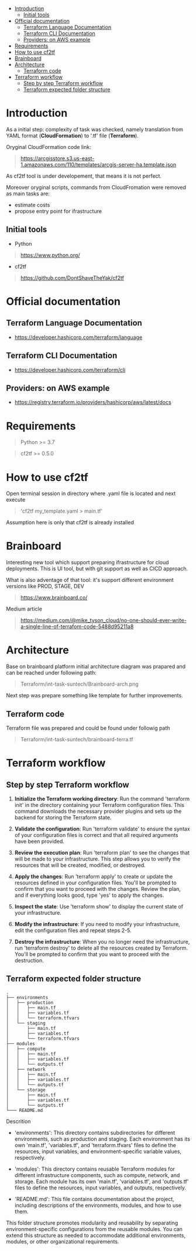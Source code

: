 <!-- TOC -->

- [Introduction](#introduction)
  - [Initial tools](#initial-tools)
- [Official documentation](#official-documentation)
  - [Terraform Language Documentation](#terraform-language-documentation)
  - [Terraform CLI Documentation](#terraform-cli-documentation)
  - [Providers: on AWS example](#providers-on-aws-example)
- [Requirements](#requirements)
- [How to use cf2tf](#how-to-use-cf2tf)
- [Brainboard](#brainboard)
- [Architecture](#architecture)
  - [Terraform code](#terraform-code)
- [Terraform workflow](#terraform-workflow)
  - [Step by step Terraform workflow](#step-by-step-terraform-workflow)
  - [Terraform expected folder structure](#terraform-expected-folder-structure)

<!-- /TOC -->

# Introduction

As a initial step: complexity of task was checked, namely translation from YAML format (**CloudFormation**) to '.tf' file (**Terraform**).

Oryginal CloudFormation code link:

> https://arcgisstore.s3.us-east-1.amazonaws.com/110/templates/arcgis-server-ha.template.json

As cf2tf tool is under developement, that means it is not perfect.

Moreover oryginal scripts, commands from CloudFromation were removed as main tasks are:

- estimate costs
- propose entry point for ifrastructure

## Initial tools

- Python

> https://www.python.org/

- cf2tf

> https://github.com/DontShaveTheYak/cf2tf

# Official documentation

## Terraform Language Documentation

- https://developer.hashicorp.com/terraform/language

## Terraform CLI Documentation

- https://developer.hashicorp.com/terraform/cli

## Providers: on AWS example

- https://registry.terraform.io/providers/hashicorp/aws/latest/docs

# Requirements

> Python >= 3.7

> cf2tf >= 0.5.0

# How to use cf2tf

Open terminal session in directory where .yaml file is located and next execute

> 'cf2tf my_template.yaml > main.tf'

Assumption here is only that cf2tf is already installed

# Brainboard

Interesting new tool which support preparing ifrastructure for cloud deployments. This is UI tool, but with git support as well as CICD approach.

What is also adventage of that tool: it's support different environment versions like PROD, STAGE, DEV

> https://www.brainboard.co/

Medium article

> https://medium.com/@mike_tyson_cloud/no-one-should-ever-write-a-single-line-of-terrafom-code-5488d95211a8

# Architecture

Base on brainboard platform initial architecture diagram was prapared and can be reached under following path:

> Terraform/int-task-suntech/Brainboard-arch.png

Next step was prepare something like template for further improvements.

## Terraform code

Terraform file was prepared and could be found under followig path

> Terraform/int-task-suntech/brainboard-terra.tf

# Terraform workflow

## Step by step Terraform workflow

1. **Initialize the Terraform working directory**: Run the command 'terraform init' in the directory containing your Terraform configuration files. This command downloads the necessary provider plugins and sets up the backend for storing the Terraform state.

2. **Validate the configuration**: Run 'terraform validate' to ensure the syntax of your configuration files is correct and that all required arguments have been provided.

3. **Review the execution plan**: Run 'terraform plan' to see the changes that will be made to your infrastructure. This step allows you to verify the resources that will be created, modified, or destroyed.

4. **Apply the changes**: Run 'terraform apply' to create or update the resources defined in your configuration files. You'll be prompted to confirm that you want to proceed with the changes. Review the plan, and if everything looks good, type 'yes' to apply the changes.

5. **Inspect the state**: Use 'terraform show' to display the current state of your infrastructure.

6. **Modify the infrastructure**: If you need to modify your infrastructure, edit the configuration files and repeat steps 2-5.

7. **Destroy the infrastructure**: When you no longer need the infrastructure, run 'terraform destroy' to delete all the resources created by Terraform. You'll be prompted to confirm that you want to proceed with the destruction.


## Terraform expected folder structure

    .
    ├── environments
    │   ├── production
    │   │   ├── main.tf
    │   │   ├── variables.tf
    │   │   └── terraform.tfvars
    │   └── staging
    │       ├── main.tf
    │       ├── variables.tf
    │       └── terraform.tfvars
    ├── modules
    │   ├── compute
    │   │   ├── main.tf
    │   │   ├── variables.tf
    │   │   └── outputs.tf
    │   ├── network
    │   │   ├── main.tf
    │   │   ├── variables.tf
    │   │   └── outputs.tf
    │   └── storage
    │       ├── main.tf
    │       ├── variables.tf
    │       └── outputs.tf
    └─── README.md


Descrition

- 'environments': This directory contains subdirectories for different environments, such as production and staging. Each environment has its own 'main.tf', 'variables.tf', and 'terraform.tfvars' files to define the resources, input variables, and environment-specific variable values, respectively.

- 'modules': This directory contains reusable Terraform modules for different infrastructure components, such as compute, network, and storage. Each module has its own 'main.tf', 'variables.tf', and 'outputs.tf' files to define the resources, input variables, and outputs, respectively.

- 'README.md': This file contains documentation about the project, including descriptions of the environments, modules, and how to use them.

This folder structure promotes modularity and reusability by separating environment-specific configurations from the reusable modules. You can extend this structure as needed to accommodate additional environments, modules, or other organizational requirements.